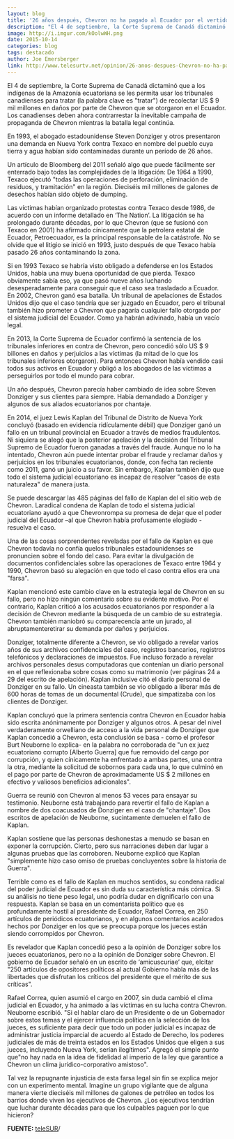 ```yaml
---
layout: blog
title: '26 años después, Chevron no ha pagado al Ecuador por el vertido de tóxicos'
description: "El 4 de septiembre, la Corte Suprema de Canadá dictaminó que a los indígenas de la Amazonía ecuatoriana se les permita usar los tribunales canadienses para tratar (la palabra clave es 'tratar') de recolectar US $ 9 mil millones en daños por parte de Chevron que se otorgaron en el Ecuador. Los canadienses deben ahora contrarrestar la inevitable campaña de propaganda de Chevron mientras la batalla legal continúa."
image: http://i.imgur.com/kOolwWH.png
date: 2015-10-14
categories: blog
tags: destacado
author: Joe Emersberger
link: http://www.telesurtv.net/opinion/26-anos-despues-Chevron-no-ha-pagado-20151014-0037.html
---
```


El 4 de septiembre, la Corte Suprema de Canadá dictaminó que a los indígenas de la Amazonía ecuatoriana se les permita usar los tribunales canadienses para tratar (la palabra clave es "tratar") de recolectar US $ 9 mil millones en daños por parte de Chevron que se otorgaron en el Ecuador. Los canadienses deben ahora contrarrestar la inevitable campaña de propaganda de Chevron mientras la batalla legal continúa.

En 1993, el abogado estadounidense Steven Donziger y otros presentaron una demanda en Nueva York contra Texaco en nombre del pueblo cuya tierra y agua habían sido contaminadas durante un período de 26 años.

Un artículo de Bloomberg del 2011 señaló algo que puede fácilmente ser enterrado bajo todas las complejidades de la litigación: De 1964 a 1990, Texaco ejecutó "todas las operaciones de perforación, eliminación de residuos, y tramitación" en la región. Dieciséis mil millones de galones de desechos habían sido objeto de dumping.

Las víctimas habían organizado protestas contra Texaco desde 1986, de acuerdo con un informe detallado en ‘The Nation’. La litigación se  ha prolongado durante décadas, por lo que Chevron (que se fusionó con Texaco en 2001) ha afirmado cínicamente que la petrolera estatal de Ecuador, Petroecuador, es la principal responsable de la catástrofe. No se olvide  que el litigio se inició en 1993, justo después de que Texaco había pasado 26 años contaminando la zona.

Si en 1993 Texaco se habría visto obligado a defenderse en los Estados Unidos, había una muy buena oportunidad de que pierda. Texaco obviamente sabía eso, ya que pasó nueve años luchando desesperadamente para conseguir que el caso sea trasladado a Ecuador. En 2002, Chevron ganó esa batalla. Un tribunal de apelaciones de Estados Unidos dijo que el caso tendría que ser juzgado en Ecuador, pero el tribunal también hizo prometer a Chevron que pagaría cualquier fallo otorgado por el sistema judicial del Ecuador. Como ya habrán adivinado, había un vacío legal.

En 2013, la Corte Suprema de Ecuador confirmó la sentencia de los tribunales inferiores en contra de Chevron, pero concedió sólo US $ 9 billones en daños y perjuicios a las víctimas (la mitad de lo que los tribunales inferiores otorgaron). Para entonces Chevron había vendido casi todos sus activos en Ecuador y obligó a los abogados de las víctimas a perseguirlos por todo el mundo para cobrar.

Un año después, Chevron parecía haber cambiado de idea sobre Steven Donziger y sus clientes para siempre. Había demandado a Donziger y algunos de sus aliados ecuatorianos por chantaje.

En 2014, el juez Lewis Kaplan del Tribunal de Distrito de Nueva York concluyó (basado en evidencia ridículamente débil) que Donziger ganó un fallo en un tribunal provincial en Ecuador a través de medios fraudulentos. Ni siquiera se alegó que la posterior apelación y la decisión del Tribunal Supremo de Ecuador fueron ganadas a través del fraude. Aunque no lo ha intentado, Chevron aún puede intentar probar el fraude y reclamar daños y perjuicios en los tribunales ecuatorianos, donde, con fecha tan reciente como 2011, ganó un juicio a su favor. Sin embargo, Kaplan también dijo que todo el sistema judicial ecuatoriano es incapaz de resolver "casos de esta naturaleza" de manera justa.

Se puede descargar las 485 páginas del fallo de Kaplan del el sitio web de Chevron. Laradical condena de Kaplan de todo el sistema judicial ecuatoriano ayudó a que Chevronrompa su promesa de dejar que el poder judicial del Ecuador –al que Chevron había profusamente elogiado - resuelva el caso.

Una de las cosas sorprendentes reveladas por el fallo de Kaplan es que Chevron todavía no confía quelos tribunales estadounidenses se pronuncien sobre el fondo del caso. Para evitar la divulgación de documentos confidenciales sobre las operaciones de Texaco entre 1964 y 1990, Chevron basó su alegación en que todo el caso contra ellos era una "farsa".

Kaplan mencionó este cambio clave en la estrategia legal de Chevron en su fallo, pero no hizo ningún comentario sobre su evidente motivo. Por el contrario, Kaplan criticó a los acusados ​​ecuatorianos por responder a la decisión de Chevron mediante la búsqueda de un cambio de su estrategia. Chevron también maniobró su comparecencia ante un jurado, al abruptamenteretirar su demanda por daños y perjuicios.

Donziger, totalmente diferente a Chevron, se vio obligado a revelar varios años de sus archivos confidenciales del caso, registros bancarios, registros telefónicos y declaraciones de impuestos. Fue incluso forzado a revelar archivos personales desus computadoras que contenían un diario personal en el que reflexionaba sobre cosas como su matrimonio (ver páginas 24 a 29 del escrito de apelación). Kaplan inclusive citó el diario personal de Donziger en su fallo. Un cineasta también se vio obligado a liberar más de 600 horas de tomas de un documental (Crude), que simpatizaba con los clientes de Donziger.

Kaplan concluyó que la primera sentencia contra Chevron en Ecuador había sido escrita anónimamente por Donziger y algunos otros. A pesar del nivel verdaderamente orwelliano de acceso a la vida personal de Donziger que Kaplan concedió a Chevron, esta conclusión se basa - como el profesor Burt Neuborne lo explica- en la palabra no corroborada de "un ex juez ecuatoriano corrupto [Alberto Guerra] que fue removido del cargo por corrupción, y quien cínicamente ha enfrentado a ambas partes, una contra la otra, mediante la solicitud de sobornos para cada una, lo que culminó en el pago por parte de Chevron de aproximadamente US $ 2 millones en efectivo y valiosos beneficios adicionales".

Guerra se reunió con Chevron al menos 53 veces para ensayar su testimonio. Neuborne está trabajando para revertir el fallo de Kaplan a nombre de dos coacusados ​​de Donziger en el caso de "chantaje". Dos escritos de apelación de Neuborne, sucintamente demuelen el fallo de Kaplan.

Kaplan sostiene que las personas deshonestas a menudo se basan en exponer la corrupción. Cierto, pero sus narraciones deben dar lugar a algunas pruebas que las corroboren. Neuborne explicó que Kaplan "simplemente hizo caso omiso de pruebas concluyentes sobre la historia de Guerra".

Terrible como es el fallo de Kaplan en muchos sentidos, su condena radical del poder judicial de Ecuador es sin duda su característica más cómica. Si su análisis no tiene peso legal, uno podría dudar en dignificarlo con una respuesta. Kaplan se basa en un comentarista político que es profundamente hostil al presidente de Ecuador, Rafael Correa, en 250 artículos de periódicos ecuatorianos, y en algunos comentarios acalorados hechos por Donziger en los que se preocupa porque los jueces están siendo corrompidos por Chevron.

Es revelador que Kaplan concedió peso a la opinión de Donziger sobre los jueces ecuatorianos, pero no a la opinión de Donziger sobre Chevron. El gobierno de Ecuador señaló en un escrito de ‘amicuscuriae’ que, elcitar "250 artículos de opositores políticos al actual Gobierno habla más de las libertades que disfrutan los críticos del presidente que el mérito de sus críticas".

Rafael Correa, quien asumió el cargo en 2007, sin duda cambió el clima judicial en Ecuador, y ha animado a las víctimas en su lucha contra Chevron. Neuborne escribió. "Si el hablar claro de un Presidente o de un Gobernador sobre estos temas y el ejercer influencia política en la selección de los jueces, es suficiente para decir que todo un poder judicial es incapaz de administrar justicia imparcial de acuerdo al Estado de Derecho, los poderes judiciales de más de treinta estados  en los Estados Unidos que eligen a sus jueces, incluyendo Nueva York, serían ilegítimos". Agregó el simple punto que"no hay nada en la idea de fidelidad al imperio de la ley que garantice a Chevron un clima jurídico-corporativo amistoso".

Tal vez la repugnante injusticia de esta farsa legal sin fin se explica mejor con un experimento mental. Imagine un grupo vigilante que de alguna manera vierte dieciséis mil millones de galones de petróleo en todos los barrios donde viven los ejecutivos de Chevron. ¿Los ejecutivos tendrían que luchar durante décadas para que los culpables paguen por lo que hicieron?

<b>FUENTE:</b> [teleSUR](http://www.telesurtv.net/opinion/26-anos-despues-Chevron-no-ha-pagado-20151014-0037.html)/
